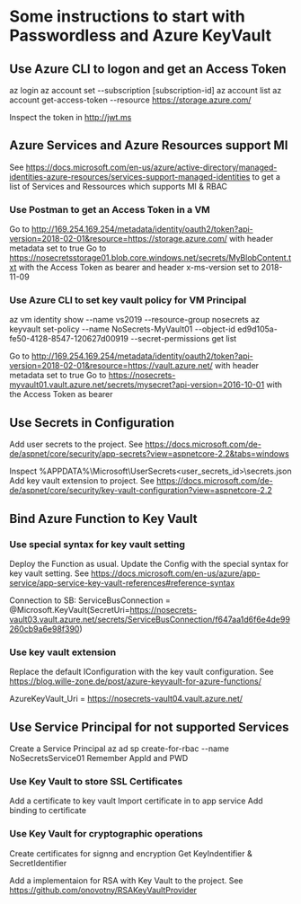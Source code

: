 # Some instructions to start with Passwordless and Azure KeyVault

## Use Azure CLI to logon and get an Access Token
az login
az account set --subscription [subscription-id]
az account list
az account get-access-token --resource https://storage.azure.com/

Inspect the token in http://jwt.ms

## Azure Services and Azure Resources support MI
See https://docs.microsoft.com/en-us/azure/active-directory/managed-identities-azure-resources/services-support-managed-identities to get a list of Services and Ressources which supports MI & RBAC

### Use Postman to get an Access Token in a VM
Go to http://169.254.169.254/metadata/identity/oauth2/token?api-version=2018-02-01&resource=https://storage.azure.com/ with header metadata set to true
Go to https://nosecretsstorage01.blob.core.windows.net/secrets/MyBlobContent.txt with the Access Token as bearer and header x-ms-version set to 2018-11-09

### Use Azure CLI to set key vault policy for VM Principal
az vm identity show --name vs2019 --resource-group nosecrets
az keyvault set-policy --name NoSecrets-MyVault01 --object-id ed9d105a-fe50-4128-8547-120627d00919 --secret-permissions get list

Go to http://169.254.169.254/metadata/identity/oauth2/token?api-version=2018-02-01&resource=https://vault.azure.net/ with header metadata set to true
Go to https://nosecrets-myvault01.vault.azure.net/secrets/mysecret?api-version=2016-10-01 with the Access Token as bearer 

## Use Secrets in Configuration
Add user secrets to the project. See https://docs.microsoft.com/de-de/aspnet/core/security/app-secrets?view=aspnetcore-2.2&tabs=windows

Inspect %APPDATA%\Microsoft\UserSecrets\<user_secrets_id>\secrets.json
Add key vault extension to project. See https://docs.microsoft.com/de-de/aspnet/core/security/key-vault-configuration?view=aspnetcore-2.2

## Bind Azure Function to Key Vault
### Use special syntax for key vault setting
Deploy the Function as usual. Update the Config with the special syntax for key vault setting. See https://docs.microsoft.com/en-us/azure/app-service/app-service-key-vault-references#reference-syntax

Connection to SB: ServiceBusConnection = @Microsoft.KeyVault(SecretUri=https://nosecrets-vault03.vault.azure.net/secrets/ServiceBusConnection/f647aa1d6f6e4de99260cb9a6e98f390)

### Use key vault extension
Replace the default IConfiguration with the key vault configuration. See https://blog.wille-zone.de/post/azure-keyvault-for-azure-functions/

AzureKeyVault_Uri = https://nosecrets-vault04.vault.azure.net/

## Use Service Principal for not supported Services
Create a Service Principal az ad sp create-for-rbac --name NoSecretsService01
Remember AppId and PWD

### Use Key Vault to store SSL Certificates
Add a certificate to key vault
Import certificate in to app service
Add binding to certificate 

### Use Key Vault for cryptographic operations 
Create certificates for signng and encryption
Get KeyIndentifier & SecretIdentifier

Add a implementaion for RSA with Key Vault to the project. See https://github.com/onovotny/RSAKeyVaultProvider

